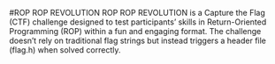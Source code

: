 #ROP ROP REVOLUTION
ROP ROP REVOLUTION is a Capture the Flag (CTF) challenge designed to test participants’ skills in Return-Oriented Programming (ROP) within a fun and engaging format. The challenge doesn’t rely on traditional flag strings but instead triggers a header file (flag.h) when solved correctly.
